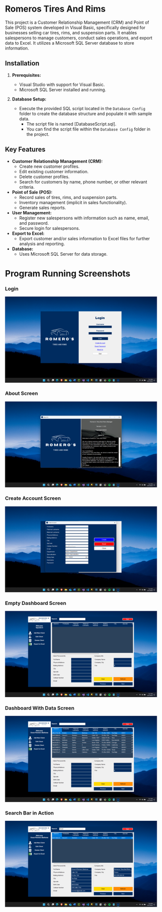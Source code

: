 # Romeros Tires And Rims

This project is a Customer Relationship Management (CRM) and Point of Sale (POS) system developed in Visual Basic, specifically designed for businesses selling car tires, rims, and suspension parts. It enables salespersons to manage customers, conduct sales operations, and export data to Excel. It utilizes a Microsoft SQL Server database to store information.

## Installation

1. **Prerequisites:**
   - Visual Studio with support for Visual Basic.
   - Microsoft SQL Server installed and running.

2. **Database Setup:**
   - Execute the provided SQL script located in the `Database Config` folder to create the database structure and populate it with sample data.
     - The script file is named [DatabaseScript.sql].
     - You can find the script file within the `Database Config` folder in the project.

## Key Features

* **Customer Relationship Management (CRM):**
    * Create new customer profiles.
    * Edit existing customer information.
    * Delete customer profiles.
    * Search for customers by name, phone number, or other relevant criteria.
* **Point of Sale (POS):**
    * Record sales of tires, rims, and suspension parts.
    * Inventory management (implicit in sales functionality).
    * Generate sales reports.
* **User Management:**
    * Register new salespersons with information such as name, email, and password.
    * Secure login for salespersons.
* **Export to Excel:**
    * Export customer and/or sales information to Excel files for further analysis and reporting.
* **Database:**
    * Uses Microsoft SQL Server for data storage.

# Program Running Screenshots
### Login
![Login](ProgramScreenshots/Login.png)
### About Screen
![About](ProgramScreenshots/About.png)
### Create Account Screen
![CreateAccount](ProgramScreenshots/Create-Account.png)
### Empty Dashboard Screen
![CreateAccount](ProgramScreenshots/EmptyDashboard.png)
### Dashboard With Data Screen
![CreateAccount](ProgramScreenshots/DashboardWithClients.png)
### Search Bar in Action
![CreateAccount](ProgramScreenshots/SearchBarInAction.png)
